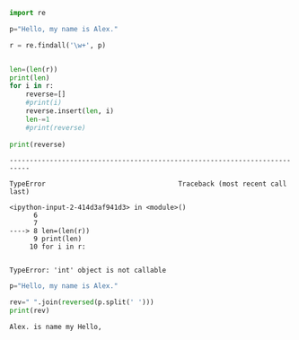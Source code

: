 ```python
import re

p="Hello, my name is Alex."

r = re.findall('\w+', p)


len=(len(r))
print(len)
for i in r:
    reverse=[]
    #print(i)
    reverse.insert(len, i)
    len-=1
    #print(reverse)
        
print(reverse)
```


    ---------------------------------------------------------------------------

    TypeError                                 Traceback (most recent call last)

    <ipython-input-2-414d3af941d3> in <module>()
          6 
          7 
    ----> 8 len=(len(r))
          9 print(len)
         10 for i in r:


    TypeError: 'int' object is not callable



```python
p="Hello, my name is Alex."

rev=" ".join(reversed(p.split(' ')))
print(rev)
```

    Alex. is name my Hello,

